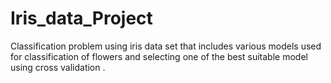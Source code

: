 # Iris_data_Project
Classification problem using iris data set that includes various  models  used for classification of flowers  and selecting one of the best suitable  model using cross validation .
